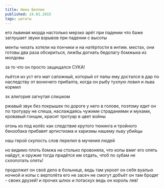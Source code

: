 ```yaml
---
title: Нико Беллик
published: 24.01.2015
tags: цитаты
---
```


его львиная морда настолько мерзко арёт при падении что баже заглушает звуки взрывов при падении с высоты

менты чихать хотели на пончики и на натёртости в интим. местах, они готовы два раза обсириться, лижбы догнать бедолагу бомжыка из молдовы

за то что он просто защищался СУКА!

льётся из уст его мат сапожный, который от папы ему достался в дар по наследству от вонючего прибалта, когда он рыбу тухлую ловил и льва кормил

эх алигория загнутая слишком

ржавый звук без покрышек по дороге у него в голове, поэтому едит он по тротуару не спеша, наслаждаясь чужими страданиями и муками,  кровавый гонщик, красит тротуар в цвет войны

огонь из под колёс как следствие крутого тюнинга и тройного бензобака прибавят артистизма и харизмы нашему льву убийцы

наш герой скупость слов перелил в мучения людей

но видимо плоть бомжа на столько провоняла, что копы вмиг его опять найдут, и оружие тогда придётся им отдать, чтоб по зубам не схлопотать опять!

продолжит он своё дело в больнице, ведь там укроет он себя вуалью ночной и копы с вертолёта его не засеч не смогут добъёт он там бродяг - своих друзей! и прочих шлюх и потаскух ведь он король лев!

